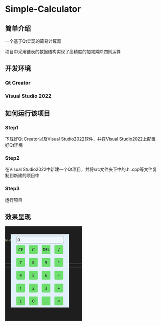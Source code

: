 # Simple-Calculator

## 简单介绍

一个基于Qt实现的简易计算器 

项目中采用链表的数据结构实现了高精度的加减乘除四则运算

## 开发环境

### Qt Creator

### Visual Studio 2022

## 如何运行该项目

### Step1

下载好Qt Creator以及Visual Studio2022软件，并在Visual Studio2022上配置好Qt环境

### Step2

在Visual Studio2022中新建一个Qt项目，并将src文件夹下中的.h .cpp等文件复制到新建的项目中

### Step3

运行项目

## 效果呈现

<img src="./img/643e650ed79812c36a7ff6b83647d65.jpg" width="50%" height="70%" alt="效果图">
